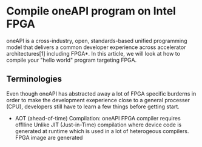 # Compile oneAPI program on Intel FPGA

oneAPI is a cross-industry, open, standards-based unified programming model that
delivers a common developer experience across accelerator architectures[1] including FPGA*.
In this article, we will look at how to compile your "hello world" program targeting FPGA.

## Terminologies
Even though oneAPI has abstracted away a lot of FPGA specific burderns in order to make the
development exeperience close to a general processer (CPU), developers still have to learn a
few things before getting start. 

* AOT (ahead-of-time) Compilation: oneAPI FPGA compiler requires offlline Unlike JIT (Just-in-Time)
compilation where device code is generated at runtime which is used in a lot of heterogeous compilers.
FPGA image are generated 
